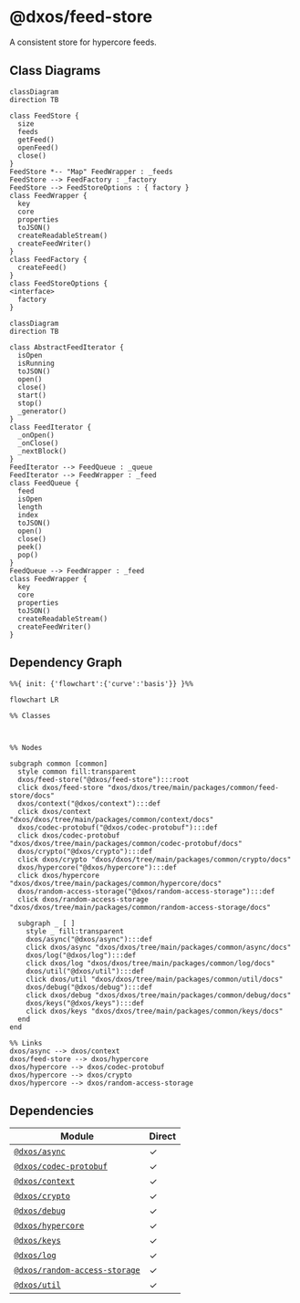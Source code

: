 # @dxos/feed-store

A consistent store for hypercore feeds.

## Class Diagrams

```mermaid
classDiagram
direction TB

class FeedStore {
  size
  feeds
  getFeed()
  openFeed()
  close()
}
FeedStore *-- "Map" FeedWrapper : _feeds
FeedStore --> FeedFactory : _factory
FeedStore --> FeedStoreOptions : { factory }
class FeedWrapper {
  key
  core
  properties
  toJSON()
  createReadableStream()
  createFeedWriter()
}
class FeedFactory {
  createFeed()
}
class FeedStoreOptions {
<interface>
  factory
}
```
```mermaid
classDiagram
direction TB

class AbstractFeedIterator {
  isOpen
  isRunning
  toJSON()
  open()
  close()
  start()
  stop()
  _generator()
}
class FeedIterator {
  _onOpen()
  _onClose()
  _nextBlock()
}
FeedIterator --> FeedQueue : _queue
FeedIterator --> FeedWrapper : _feed
class FeedQueue {
  feed
  isOpen
  length
  index
  toJSON()
  open()
  close()
  peek()
  pop()
}
FeedQueue --> FeedWrapper : _feed
class FeedWrapper {
  key
  core
  properties
  toJSON()
  createReadableStream()
  createFeedWriter()
}
```

## Dependency Graph

```mermaid
%%{ init: {'flowchart':{'curve':'basis'}} }%%

flowchart LR

%% Classes



%% Nodes

subgraph common [common]
  style common fill:transparent
  dxos/feed-store("@dxos/feed-store"):::root
  click dxos/feed-store "dxos/dxos/tree/main/packages/common/feed-store/docs"
  dxos/context("@dxos/context"):::def
  click dxos/context "dxos/dxos/tree/main/packages/common/context/docs"
  dxos/codec-protobuf("@dxos/codec-protobuf"):::def
  click dxos/codec-protobuf "dxos/dxos/tree/main/packages/common/codec-protobuf/docs"
  dxos/crypto("@dxos/crypto"):::def
  click dxos/crypto "dxos/dxos/tree/main/packages/common/crypto/docs"
  dxos/hypercore("@dxos/hypercore"):::def
  click dxos/hypercore "dxos/dxos/tree/main/packages/common/hypercore/docs"
  dxos/random-access-storage("@dxos/random-access-storage"):::def
  click dxos/random-access-storage "dxos/dxos/tree/main/packages/common/random-access-storage/docs"

  subgraph _ [ ]
    style _ fill:transparent
    dxos/async("@dxos/async"):::def
    click dxos/async "dxos/dxos/tree/main/packages/common/async/docs"
    dxos/log("@dxos/log"):::def
    click dxos/log "dxos/dxos/tree/main/packages/common/log/docs"
    dxos/util("@dxos/util"):::def
    click dxos/util "dxos/dxos/tree/main/packages/common/util/docs"
    dxos/debug("@dxos/debug"):::def
    click dxos/debug "dxos/dxos/tree/main/packages/common/debug/docs"
    dxos/keys("@dxos/keys"):::def
    click dxos/keys "dxos/dxos/tree/main/packages/common/keys/docs"
  end
end

%% Links
dxos/async --> dxos/context
dxos/feed-store --> dxos/hypercore
dxos/hypercore --> dxos/codec-protobuf
dxos/hypercore --> dxos/crypto
dxos/hypercore --> dxos/random-access-storage
```

## Dependencies

| Module | Direct |
|---|---|
| [`@dxos/async`](../../async/docs/README.md) | &check; |
| [`@dxos/codec-protobuf`](../../codec-protobuf/docs/README.md) | &check; |
| [`@dxos/context`](../../context/docs/README.md) | &check; |
| [`@dxos/crypto`](../../crypto/docs/README.md) | &check; |
| [`@dxos/debug`](../../debug/docs/README.md) | &check; |
| [`@dxos/hypercore`](../../hypercore/docs/README.md) | &check; |
| [`@dxos/keys`](../../keys/docs/README.md) | &check; |
| [`@dxos/log`](../../log/docs/README.md) | &check; |
| [`@dxos/random-access-storage`](../../random-access-storage/docs/README.md) | &check; |
| [`@dxos/util`](../../util/docs/README.md) | &check; |
